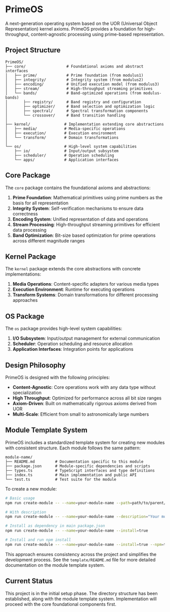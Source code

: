 # PrimeOS

A next-generation operating system based on the UOR (Universal Object Representation) kernel axioms. PrimeOS provides a foundation for high-throughput, content-agnostic processing using prime-based representation.

## Project Structure

```
PrimeOS/
├── core/                  # Foundational axioms and abstract interfaces
│   ├── prime/             # Prime foundation (from modulus1)
│   ├── integrity/         # Integrity system (from modulus2)
│   ├── encoding/          # Unified execution model (from modulus3)
│   ├── stream/            # High-throughput streaming primitives
│   └── bands/             # Band-optimized operations (from modulus-bands)
│       ├── registry/      # Band registry and configuration
│       ├── optimizer/     # Band selection and optimization logic
│       ├── spectral/      # Spectral transformation components
│       └── crossover/     # Band transition handling
│
├── kernel/               # Implementation extending core abstractions
│   ├── media/            # Media-specific operations
│   ├── execution/        # Execution environment
│   └── transform/        # Domain transformations 
│
└── os/                   # High-level system capabilities
    ├── io/               # Input/output subsystem
    ├── scheduler/        # Operation scheduling
    └── apps/             # Application interfaces
```

## Core Package

The `core` package contains the foundational axioms and abstractions:

1. **Prime Foundation**: Mathematical primitives using prime numbers as the basis for all representation
2. **Integrity System**: Self-verification mechanisms to ensure data correctness
3. **Encoding System**: Unified representation of data and operations
4. **Stream Processing**: High-throughput streaming primitives for efficient data processing
5. **Band Optimization**: Bit-size based optimization for prime operations across different magnitude ranges

## Kernel Package

The `kernel` package extends the core abstractions with concrete implementations:

1. **Media Operations**: Content-specific adapters for various media types
2. **Execution Environment**: Runtime for executing operations
3. **Transform Systems**: Domain transformations for different processing approaches

## OS Package

The `os` package provides high-level system capabilities:

1. **I/O Subsystem**: Input/output management for external communication
2. **Scheduler**: Operation scheduling and resource allocation
3. **Application Interfaces**: Integration points for applications

## Design Philosophy

PrimeOS is designed with the following principles:

- **Content-Agnostic**: Core operations work with any data type without specialization
- **High Throughput**: Optimized for performance across all bit size ranges
- **Axiom-Driven**: Built on mathematically rigorous axioms derived from UOR
- **Multi-Scale**: Efficient from small to astronomically large numbers

## Module Template System

PrimeOS includes a standardized template system for creating new modules with consistent structure. Each module follows the same pattern:

```
module-name/
├── README.md         # Documentation specific to this module
├── package.json      # Module-specific dependencies and scripts
├── types.ts          # TypeScript interfaces and type definitions
├── index.ts          # Main implementation and public API
└── test.ts           # Test suite for the module
```

To create a new module:

```bash
# Basic usage
npm run create-module -- --name=your-module-name --path=path/to/parent/directory

# With description
npm run create-module -- --name=your-module-name --description="Your module description"

# Install as dependency in main package.json
npm run create-module -- --name=your-module-name --install=true

# Install and run npm install
npm run create-module -- --name=your-module-name --install=true --npm=true
```

This approach ensures consistency across the project and simplifies the development process. See the `template/README.md` file for more detailed documentation on the module template system.

## Current Status

This project is in the initial setup phase. The directory structure has been established, along with the module template system. Implementation will proceed with the core foundational components first.
